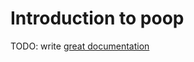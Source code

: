 # Introduction to poop

TODO: write [great documentation](http://jacobian.org/writing/what-to-write/)
